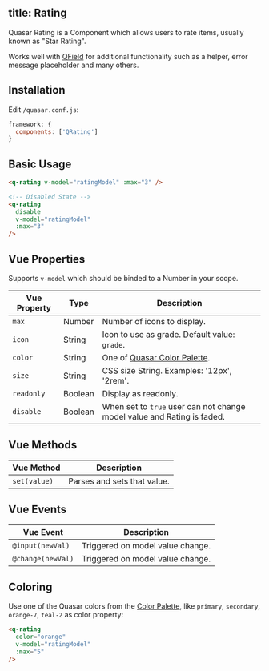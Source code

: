 title: Rating
---
Quasar Rating is a Component which allows users to rate items, usually known as "Star Rating".
<input type="hidden" data-fullpage-demo="forms/rating">

Works well with [QField](/components/field.html) for additional functionality such as a helper, error message placeholder and many others.

## Installation
Edit `/quasar.conf.js`:
```js
framework: {
  components: ['QRating']
}
```

## Basic Usage

``` html
<q-rating v-model="ratingModel" :max="3" />

<!-- Disabled State -->
<q-rating
  disable
  v-model="ratingModel"
  :max="3"
/>
```

## Vue Properties
Supports `v-model` which should be binded to a Number in your scope.

| Vue Property | Type | Description |
| --- | --- | --- |
| `max` | Number | Number of icons to display. |
| `icon` | String | Icon to use as grade. Default value: `grade`. |
| `color` | String | One of [Quasar Color Palette](/components/color-palette.html). |
| `size` | String | CSS size String. Examples: '12px', '2rem'. |
| `readonly` | Boolean | Display as readonly. |
| `disable` | Boolean | When set to `true` user can not change model value and Rating is faded. |

## Vue Methods
| Vue Method | Description |
| --- | --- |
| `set(value)` | Parses and sets that value. |

## Vue Events
| Vue Event | Description |
| --- | --- |
| `@input(newVal)` | Triggered on model value change. |
| `@change(newVal)` | Triggered on model value change. |

## Coloring
Use one of the Quasar colors from the [Color Palette](/components/color-palette.html), like `primary`, `secondary`, `orange-7`, `teal-2` as color property:

``` html
<q-rating
  color="orange"
  v-model="ratingModel"
  :max="5"
/>
```
